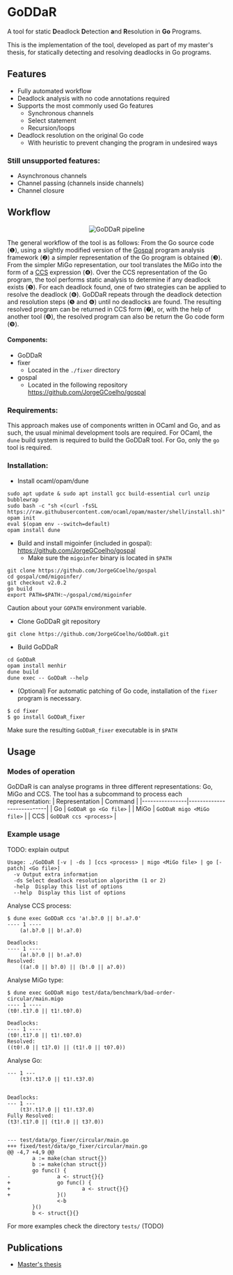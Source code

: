 # GoDDaR
A tool for static **D**eadlock **D**etection **a**nd **R**esolution in **Go** Programs.

This is the implementation of the tool, developed as part of my master's thesis, for statically
detecting and resolving deadlocks in Go programs.

## Features

* Fully automated workflow
* Deadlock analysis with no code annotations required
* Supports the most commonly used Go features
  * Synchronous channels
  * Select statement
  * Recursion/loops
* Deadlock resolution on the original Go code
  * With heuristic to prevent changing the program in undesired ways


### Still unsupported features:
* Asynchronous channels
* Channel passing (channels inside channels)
* Channel closure

## Workflow

<p align="center"> <img src="assets/pipeline.svg" alt="GoDDaR pipeline" title="GoDDaR pipeline" /> </p>

The general workflow of the tool is as follows:
From the Go source code (❶), using a slightly modified version of the
[Gospal](https://github.com/JorgeGCoelho/gospal) program analysis framework (❷) a simpler representation
of the Go program is obtained (❸). From the simpler MiGo representation, our tool translates the MiGo
into the form of a [CCS](https://en.wikipedia.org/wiki/Calculus_of_communicating_systems) expression (❹). 
Over the CCS representation of the Go program, the tool performs static analysis to determine if any
deadlock exists (❺). For each deadlock found, one of two strategies can be applied to resolve the deadlock (❻).
GoDDaR repeats through the deadlock detection and resolution steps (❺ and ❻) until no deadlocks are found.
The resulting resolved program can be returned in CCS form (❼), or, with the help of another tool (❽),
the resolved program can also be return the Go code form (❾).


#### Components:

* GoDDaR
* fixer
  * Located in the `./fixer` directory
* gospal
  * Located in the following repository https://github.com/JorgeGCoelho/gospal

### Requirements:

This approach makes use of components written in OCaml and Go, and as such, the usual minimal development tools are required.
For OCaml, the `dune` build system is required to build the GoDDaR tool.
For Go, only the `go` tool is required.

### Installation:

* Install ocaml/opam/dune
```
sudo apt update & sudo apt install gcc build-essential curl unzip bubblewrap
sudo bash -c "sh <(curl -fsSL https://raw.githubusercontent.com/ocaml/opam/master/shell/install.sh)"
opam init
eval $(opam env --switch=default)
opam install dune
```

* Build and install migoinfer (included in gospal): https://github.com/JorgeGCoelho/gospal
  * Make sure the `migoinfer` binary is located in `$PATH`
```
git clone https://github.com/JorgeGCoelho/gospal
cd gospal/cmd/migoinfer/
git checkout v2.0.2 
go build
export PATH=$PATH:~/gospal/cmd/migoinfer 
```

Caution about your `GOPATH` environment variable.


* Clone GoDDaR git repository
```
git clone https://github.com/JorgeGCoelho/GoDDaR.git
```
* Build GoDDaR
```
cd GoDDaR
opam install menhir
dune build
dune exec -- GoDDaR --help
```
* (Optional) For automatic patching of Go code, installation of the `fixer` program is necessary.
```
$ cd fixer
$ go install GoDDaR_fixer
```
Make sure the resulting `GoDDaR_fixer` executable is in `$PATH`

## Usage 
### Modes of operation

GoDDaR is can analyse programs in three different representations: Go, MiGo and CCS.
The tool has a subcommand to process each representation:
| Representation | Command                   |
|----------------|---------------------------|
| Go             | `GoDDaR go <Go file>`     |
| MiGo           | `GoDDaR migo <MiGo file>` |
| CCS            | `GoDDaR ccs <process>`    |

### Example usage
TODO: explain output

```
Usage: ./GoDDaR [-v | -ds ] [ccs <process> | migo <MiGo file> | go [-patch] <Go file>]
  -v Output extra information
  -ds Select deadlock resolution algorithm (1 or 2)
  -help  Display this list of options
  --help  Display this list of options
```

Analyse CCS process:
```
$ dune exec GoDDaR ccs 'a!.b?.0 || b!.a?.0'
---- 1 ----
    (a!.b?.0 || b!.a?.0)

Deadlocks:
---- 1 ----
    (a!.b?.0 || b!.a?.0)
Resolved:
    ((a!.0 || b?.0) || (b!.0 || a?.0))
```

Analyse MiGo type:
```
$ dune exec GoDDaR migo test/data/benchmark/bad-order-circular/main.migo
---- 1 ----
(t0!.t1?.0 || t1!.t0?.0)

Deadlocks:
---- 1 ----
(t0!.t1?.0 || t1!.t0?.0)
Resolved:
((t0!.0 || t1?.0) || (t1!.0 || t0?.0))
```

Analyse Go:
```
--- 1 ---
    (t3!.t1?.0 || t1!.t3?.0)


Deadlocks:
--- 1 ---
    (t3!.t1?.0 || t1!.t3?.0)
Fully Resolved:
(t3!.t1?.0 || (t1!.0 || t3?.0))


--- test/data/go_fixer/circular/main.go
+++ fixed/test/data/go_fixer/circular/main.go
@@ -4,7 +4,9 @@
        a := make(chan struct{})
        b := make(chan struct{})
        go func() {
-               a <- struct{}{}
+               go func() {
+                       a <- struct{}{}
+               }()
                <-b
        }()
        b <- struct{}{}
```

For more examples check the directory `tests/` (TODO)

## Publications

* [Master's thesis](assets/Jorge%20Coelho%20-%20Master's%20Dissertation.pdf)
